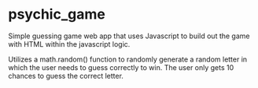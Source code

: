# psychic_game
Simple guessing game web app that uses Javascript to build out the game with HTML within the javascript logic.

Utilizes a math.random() function to randomly generate a random letter in which the user needs to guess correctly to win. The user only gets 10 chances to guess the correct letter.
